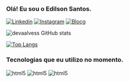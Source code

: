  ### Olá! Eu sou o Edilson Santos. 
 
 [![Linkedin](	https://img.shields.io/badge/LinkedIn-0077B5?style=for-the-badge&logo=linkedin&logoColor=white)](https://www.linkedin.com/in/edilson-alves-dos-santos-23b0a51ba/)
  [![Instagram](	https://img.shields.io/badge/Instagram-E4405F?style=for-the-badge&logo=instagram&logoColor=white)](https://www.linkedin.com/in/edilson-alves-dos-santos-23b0a51ba/)
   [![Blocg](	https://img.shields.io/badge/Gmail-D14836?style=for-the-badge&logo=gmail&logoColor=white)](https://www.linkedin.com/in/edilson-alves-dos-santos-23b0a51ba/)
   

![devaalvess GitHub stats](https://github-readme-stats.vercel.app/api?username=devalvess&show_icons=true&theme=radical)

[![Top Langs](https://github-readme-stats.vercel.app/api/top-langs/?username=devalvess)](https://github.com/anuraghazra/github-readme-stats)

### Tecnologias que eu utilizo no momento.
 <div style="display: inline_block">
  <img align="center" alt="html5" src="https://img.shields.io/badge/HTML5-E34F26?style=for-the-badge&logo=html5&logoColor=white">
  <img align="center" alt="html5" src="https://img.shields.io/badge/CSS3-1572B6?style=for-the-badge&logo=css3&logoColor=white"> 
   <img align="center" alt="html5" src="https://img.shields.io/badge/JavaScript-323330?style=for-the-badge&logo=javascript&logoColor=F7DF1E"> 

 </div>
